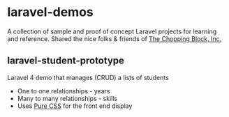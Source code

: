 laravel-demos
=============

A collection of sample and proof of concept Laravel projects for learning and reference. Shared the nice folks & friends of [The Chopping Block, Inc.](http://choppingblock.com)

laravel-student-prototype
-------------------------
Laravel 4 demo that manages (CRUD) a lists of students
* One to one relationships - years
* Many to many relationships - skills
* Uses [Pure CSS](http://purecss.io) for the front end display